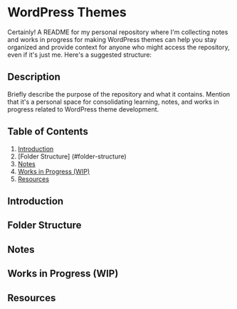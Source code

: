 # WordPress Themes

Certainly! A README for my personal repository where I'm collecting notes and works in progress for making WordPress themes can help you stay organized and provide context for anyone who might access the repository, even if it's just me. Here's a suggested structure:

## Description

Briefly describe the purpose of the repository and what it contains. Mention that it's a personal space for consolidating learning, notes, and works in progress related to WordPress theme development.

## Table of Contents
1. [Introduction](#introduction)
2. [Folder Structure] (#folder-structure)
3. [Notes](#notes)
4. [Works in Progress (WIP)](#works-in-progress-wip)
4. [Resources](#resources)

## Introduction

## Folder Structure

## Notes

## Works in Progress (WIP)

## Resources